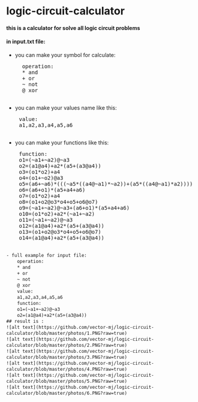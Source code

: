 # logic-circuit-calculator

#### this is a calculator for solve all logic circuit problems

#### in input.txt file:
  - you can make your symbol for calculate:
  <pre>
     operation:
     * and
     + or
     ~ not
     @ xor
  </pre>
  - you can make your values name like this:
  <pre>
    value:
    a1,a2,a3,a4,a5,a6
   </pre>
  - you can make your functions like this:
  <pre>
    function:
    o1=(~a1+~a2)@~a3
    o2=(a1@a4)+a2*(a5+(a3@a4))
    o3=(o1*o2)+a4
    o4=(o1+~o2)@a3
    o5=(a6+~a6)*(((~a5*((a4@~a1)*~a2))+(a5*((a4@~a1)*a2))))
    o6=(a6+o1)*(a5+a4+a6)
    o7=(o1*o2)+a4
    o8=(o1+o2@o3*o4+o5+o6@o7)
    o9=(~a1+~a2)@~a3+(a6+o1)*(a5+a4+a6)
    o10=(o1*o2)+a2*(~a1+~a2)
    o11=(~a1+~a2)@~a3
    o12=(a1@a4)+a2*(a5+(a3@a4))
    o13=(o1+o2@o3*o4+o5+o6@o7)
    o14=(a1@a4)+a2*(a5+(a3@a4))
  </pre>
    - full example for input file:
        operation:
        * and
        + or
        ~ not
        @ xor
        value:
        a1,a2,a3,a4,a5,a6
        function:
        o1=(~a1+~a2)@~a3
        o2=(a1@a4)+a2*(a5+(a3@a4))
    ## result is :
    ![alt text](https://github.com/vector-mj/logic-circuit-calculator/blob/master/photos/1.PNG?raw=true)
    ![alt text](https://github.com/vector-mj/logic-circuit-calculator/blob/master/photos/2.PNG?raw=true)
    ![alt text](https://github.com/vector-mj/logic-circuit-calculator/blob/master/photos/3.PNG?raw=true)
    ![alt text](https://github.com/vector-mj/logic-circuit-calculator/blob/master/photos/4.PNG?raw=true)
    ![alt text](https://github.com/vector-mj/logic-circuit-calculator/blob/master/photos/5.PNG?raw=true)
    ![alt text](https://github.com/vector-mj/logic-circuit-calculator/blob/master/photos/6.PNG?raw=true)
      
    
